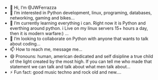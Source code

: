 - 👋 Hi, I’m @JWFerrazza
- 👀 I’m interested in Python development, linux, programing, databases, networking, gaming and bikes...
- 🌱 I’m currently learning everything i can. Right now it is Python and everthing around python. i Live on my linux servers 15+ hours a day, then it is modern warfare:) ...
- 💞️ I’m looking to collaborate on Python with anyone that wants to talk about coding...
- 📫 How to reach me, message me...
- 😄 Pronouns: human, american dedicated and self disipline a true child of the light created by the most high. If you can tell me who made that statement we can talk and talk about what men talk about...
- ⚡ Fun fact: good music techno and rock old and new....

<!---
JWFerrazza/JWFerrazza is a ✨ special ✨ repository because its `README.md` (this file) appears on your GitHub profile.
You can click the Preview link to take a look at your changes.
--->
